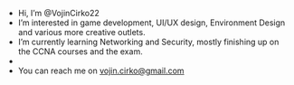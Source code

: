 - Hi, I’m @VojinCirko22
- I’m interested in game development, UI/UX design, Environment Design and various more creative outlets.
- I’m currently learning Networking and Security, mostly finishing up on the CCNA courses and the exam.
- 
- You can reach me on vojin.cirko@gmail.com 

  

<!---
VojinCirko22/VojinCirko22 is a ✨ special ✨ repository because its `README.md` (this file) appears on your GitHub profile.
You can click the Preview link to take a look at your changes.
--->
